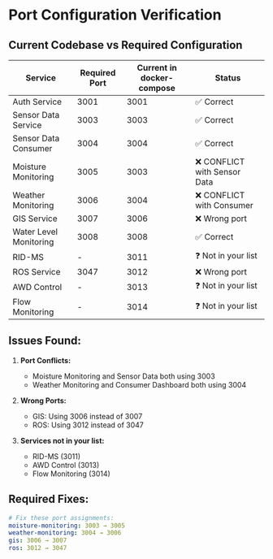 # Port Configuration Verification

## Current Codebase vs Required Configuration

| Service | Required Port | Current in docker-compose | Status |
|---------|--------------|--------------------------|---------|
| Auth Service | 3001 | 3001 | ✅ Correct |
| Sensor Data Service | 3003 | 3003 | ✅ Correct |
| Sensor Data Consumer | 3004 | 3004 | ✅ Correct |
| Moisture Monitoring | 3005 | 3003 | ❌ CONFLICT with Sensor Data |
| Weather Monitoring | 3006 | 3004 | ❌ CONFLICT with Consumer |
| GIS Service | 3007 | 3006 | ❌ Wrong port |
| Water Level Monitoring | 3008 | 3008 | ✅ Correct |
| RID-MS | - | 3011 | ❓ Not in your list |
| ROS Service | 3047 | 3012 | ❌ Wrong port |
| AWD Control | - | 3013 | ❓ Not in your list |
| Flow Monitoring | - | 3014 | ❓ Not in your list |

## Issues Found:

1. **Port Conflicts:**
   - Moisture Monitoring and Sensor Data both using 3003
   - Weather Monitoring and Consumer Dashboard both using 3004

2. **Wrong Ports:**
   - GIS: Using 3006 instead of 3007
   - ROS: Using 3012 instead of 3047

3. **Services not in your list:**
   - RID-MS (3011)
   - AWD Control (3013)
   - Flow Monitoring (3014)

## Required Fixes:

```yaml
# Fix these port assignments:
moisture-monitoring: 3003 → 3005
weather-monitoring: 3004 → 3006  
gis: 3006 → 3007
ros: 3012 → 3047
```